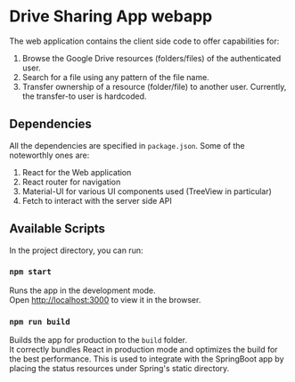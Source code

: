 # Drive Sharing App webapp

The web application contains the client side code to offer capabilities for:
1. Browse the Google Drive resources (folders/files) of the authenticated user.
2. Search for a file using any pattern of the file name. 
3. Transfer ownership of a resource (folder/file) to another user. Currently, the transfer-to user is
hardcoded. 

## Dependencies
All the dependencies are specified in `package.json`. Some of the noteworthly ones are: 
1. React for the Web application
2. React router for navigation 
3. Material-UI for various UI components used (TreeView in particular)
4. Fetch to interact with the server side API

## Available Scripts

In the project directory, you can run:

### `npm start`

Runs the app in the development mode.\
Open [http://localhost:3000](http://localhost:3000) to view it in the browser.


### `npm run build`

Builds the app for production to the `build` folder.\
It correctly bundles React in production mode and optimizes the build for the best performance.
This is used to integrate with the SpringBoot app by placing the status resources under Spring's static
directory. 

